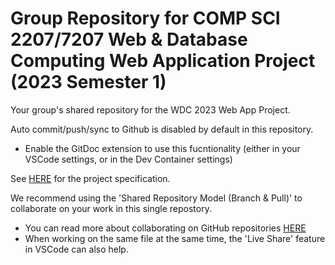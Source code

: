 # Group Repository for COMP SCI 2207/7207 Web & Database Computing Web Application Project (2023 Semester 1) 

Your group's shared repository for the WDC 2023 Web App Project. 

Auto commit/push/sync to Github is disabled by default in this repository.  
- Enable the GitDoc extension to use this fucntionality (either in your VSCode settings, or in the Dev Container settings) 

See [HERE](https://myuni.adelaide.edu.au/courses/85266/pages/2023-web-application-group-project-specification) for the project specification.

We recommend using the 'Shared Repository Model (Branch & Pull)' to collaborate on your work in this single repostory.
- You can read more about collaborating on GitHub repositories [HERE](https://docs.github.com/en/pull-requests/collaborating-with-pull-requests)
- When working on the same file at the same time, the 'Live Share' feature in VSCode can also help.
